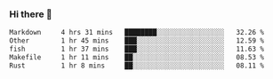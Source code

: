 ### Hi there 👋

<!--
**WShiBin/WShiBin** is a ✨ _special_ ✨ repository because its `README.md` (this file) appears on your GitHub profile.

Here are some ideas to get you started:

- 🔭 I’m currently working on ...
- 🌱 I’m currently learning ...
- 👯 I’m looking to collaborate on ...
- 🤔 I’m looking for help with ...
- 💬 Ask me about ...
- 📫 How to reach me: ...
- 😄 Pronouns: ...
- ⚡ Fun fact: ...
-->

<!--START_SECTION:waka-->

```txt
Markdown     4 hrs 31 mins   ████████░░░░░░░░░░░░░░░░░   32.26 %
Other        1 hr 45 mins    ███░░░░░░░░░░░░░░░░░░░░░░   12.59 %
fish         1 hr 37 mins    ███░░░░░░░░░░░░░░░░░░░░░░   11.63 %
Makefile     1 hr 11 mins    ██░░░░░░░░░░░░░░░░░░░░░░░   08.53 %
Rust         1 hr 8 mins     ██░░░░░░░░░░░░░░░░░░░░░░░   08.11 %
```

<!--END_SECTION:waka-->
